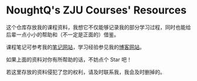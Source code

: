# NoughtQ's ZJU Courses' Resources

这个仓库存放我的课程资料，我想它不仅能够记录我的部分学习过程，同时也能给后辈一点小小的帮助和（不一定是正面的）借鉴。

课程笔记可参考我的[笔记网站](https://note.noughtq.top)，学习经验参见我的[博客网站](https://blog.noughtq.top)。

如果上面的资料对你有所帮助的话，不妨点个 Star 吧！

若这里存放的资料侵犯了您的权利，请及时联系我，我会及时删掉的。



